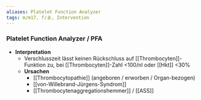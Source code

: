 ```yaml
---
aliases: Platelet Function Analyzer
tags: m/m17, f/🩸, Intervention
---
```

### Platelet Function Analyzer / PFA 
- **Interpretation**
	- Verschlusszeit lässt keinen Rückschluss auf [[Thrombocyten]]-Funktion zu, bei [[Thrombocyten]]-Zahl <100/nl oder [[Hkt]] <30%
	- **Ursachen**
		- [[Thrombocytopathie]] (angeboren / erworben / Organ-bezogen)
		- [[von-Willebrand-Jürgens-Syndrom]]
		- [[Thrombocytenaggregationshemmer]] / [[ASS]]
